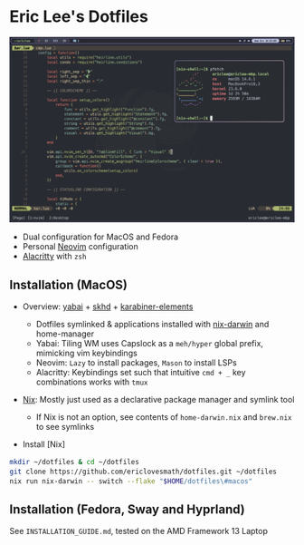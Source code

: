 # Eric Lee's Dotfiles

![Neovim Configuration](https://raw.githubusercontent.com/ericlovesmath/dotfiles/master/./imgs/desktop.png)

- Dual configuration for MacOS and Fedora
- Personal [Neovim](https://github.com/neovim/neovim) configuration
- [Alacritty](https://github.com/alacritty/alacritty) with `zsh`

## Installation (MacOS)

- Overview: [yabai](https://github.com/koekeishiya/yabai) + [skhd](https://github.com/koekeishiya/skhd) + [karabiner-elements](https://karabiner-elements.pqrs.org/)

    - Dotfiles symlinked & applications installed with [nix-darwin](github.com/LnL7/nix-darwin) and home-manager
    - Yabai: Tiling WM uses Capslock as a `meh/hyper` global prefix, mimicking vim keybindings
    - Neovim: `Lazy` to install packages, `Mason` to install LSPs
    - Alacritty: Keybindings set such that intuitive `cmd + _` key combinations works with `tmux`

- [Nix](https://github.com/DeterminateSystems/nix-installer): Mostly just used as a declarative package manager and symlink tool

    - If Nix is not an option, see contents of `home-darwin.nix` and `brew.nix` to see symlinks
- Install [Nix]

```bash
mkdir ~/dotfiles & cd ~/dotfiles
git clone https://github.com/ericlovesmath/dotfiles.git ~/dotfiles
nix run nix-darwin -- switch --flake "$HOME/dotfiles\#macos"
```

## Installation (Fedora, Sway and Hyprland)

See `INSTALLATION_GUIDE.md`, tested on the AMD Framework 13 Laptop
